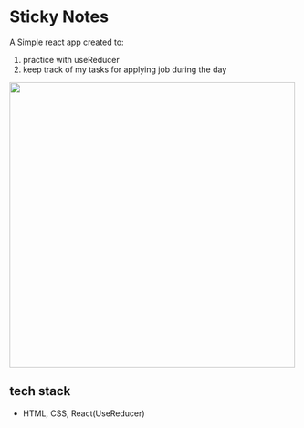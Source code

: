# Sticky Notes
A Simple react app created to: 

1. practice with useReducer
2. keep track of my tasks for applying job during the day

<img src='./public/assets/images/note.png' width='500px'/>

## tech stack
- HTML, CSS, React(UseReducer)
